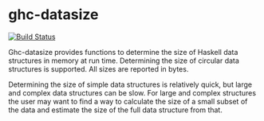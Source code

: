# ghc-datasize

[![Build Status](https://secure.travis-ci.org/def-/ghc-datasize.svg?branch=master)](http://travis-ci.org/def-/ghc-datasize)


Ghc-datasize provides functions to determine the size of Haskell data structures
in memory at run time. Determining the size of circular data structures is
supported. All sizes are reported in bytes.

Determining the size of simple data structures is relatively quick, but large
and complex data structures can be slow. For large and complex structures the
user may want to find a way to calculate the size of a small subset of the data
and estimate the size of the full data structure from that.
